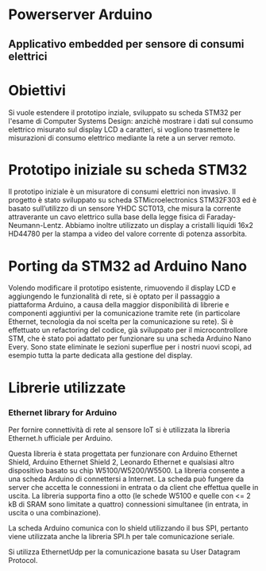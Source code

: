 # Powerserver Arduino
## Applicativo embedded per sensore di consumi elettrici

# Obiettivi

Si vuole estendere il prototipo inziale, sviluppato su scheda STM32 per l'esame di Computer Systems Design: anzichè mostrare i dati sul consumo elettrico misurato sul display LCD a caratteri, si vogliono trasmettere le misurazioni di consumo elettrico mediante la rete a un server remoto.

# Prototipo iniziale su scheda STM32
Il prototipo iniziale è un misuratore di consumi elettrici non invasivo.
Il progetto è stato sviluppato su scheda STMicroelectronics STM32F303 ed è basato sull’utilizzo di un sensore YHDC SCT013, che misura la corrente attraverante un cavo elettrico sulla base della legge fisica di Faraday-Neumann-Lentz. Abbiamo inoltre utilizzato un display a cristalli liquidi 16x2 HD44780 per la stampa a video del valore corrente di potenza assorbita.

# Porting da STM32 ad Arduino Nano
Volendo modificare il prototipo esistente, rimuovendo il display LCD e aggiungendo le funzionalità di rete, si è optato per il passaggio a piattaforma Arduino, a causa della maggior disponibilità di librerie e componenti aggiuntivi per la comunicazione tramite rete (in particolare Ethernet, tecnologia da noi scelta per la comunicazione su rete).
Si è effettuato un refactoring del codice, già sviluppato per il microcontrollore STM, che è stato poi adattato per funzionare su una scheda Arduino Nano Every.
Sono state eliminate le sezioni superflue per i nostri nuovi scopi, ad esempio tutta la parte dedicata alla gestione del display.

# Librerie utilizzate

### Ethernet library for Arduino
Per fornire connettività di rete al sensore IoT si è utilizzata la libreria Ethernet.h ufficiale per Arduino.

Questa libreria è stata progettata per funzionare con Arduino Ethernet Shield, Arduino Ethernet Shield 2, Leonardo Ethernet e qualsiasi altro dispositivo basato su chip W5100/W5200/W5500. La libreria consente a una scheda Arduino di connettersi a Internet. La scheda può fungere da server che accetta le connessioni in entrata o da client che effettua quelle in uscita. La libreria supporta fino a otto (le schede W5100 e quelle con <= 2 kB di SRAM sono limitate a quattro) connessioni simultanee (in entrata, in uscita o una combinazione).

La scheda Arduino comunica con lo shield utilizzando il bus SPI, pertanto viene utilizzata anche la libreria SPI.h per tale comunicazione seriale.

Si utilizza EthernetUdp per la comunicazione basata su User Datagram Protocol.
